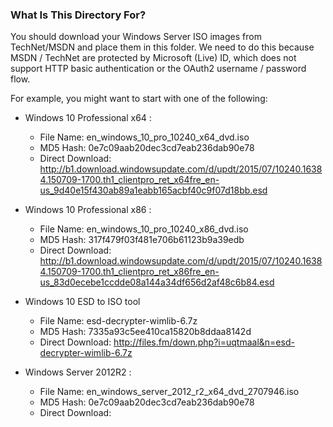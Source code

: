 ### What Is This Directory For?

You should download your Windows Server ISO images from TechNet/MSDN and place them in this folder. We need to do this because MSDN / TechNet are protected by Microsoft (Live) ID, which does not support HTTP basic authentication or the OAuth2 username / password flow.

For example, you might want to start with one of the following:


* Windows 10 Professional x64 :
	* File Name: en_windows_10_pro_10240_x64_dvd.iso
	* MD5 Hash: 0e7c09aab20dec3cd7eab236dab90e78
	* Direct Download: http://b1.download.windowsupdate.com/d/updt/2015/07/10240.16384.150709-1700.th1_clientpro_ret_x64fre_en-us_9d40e15f430ab89a1eabb165acbf40c9f07d18bb.esd

* Windows 10 Professional x86 :
	* File Name: en_windows_10_pro_10240_x86_dvd.iso
	* MD5 Hash: 317f479f03f481e706b61123b9a39edb
	* Direct Download: http://b1.download.windowsupdate.com/d/updt/2015/07/10240.16384.150709-1700.th1_clientpro_ret_x86fre_en-us_83d0ecebe1ccdde08a144a34df656d2af48c6b84.esd

* Windows 10 ESD to ISO tool
	* File Name: esd-decrypter-wimlib-6.7z
	* MD5 Hash: 7335a93c5ee410ca15820b8ddaa8142d
	* Direct Download: http://files.fm/down.php?i=uqtmaal&n=esd-decrypter-wimlib-6.7z

* Windows Server 2012R2 :
	* File Name: en_windows_server_2012_r2_x64_dvd_2707946.iso
	* MD5 Hash: 0e7c09aab20dec3cd7eab236dab90e78
	* Direct Download: 